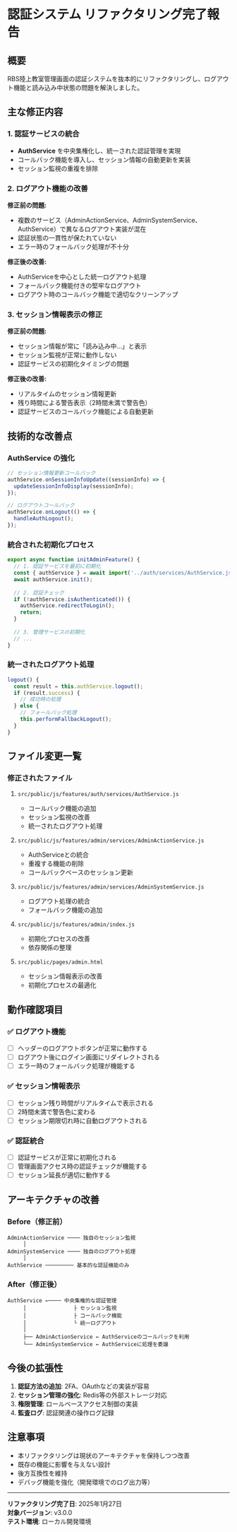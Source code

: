 # 認証システム リファクタリング完了報告

## 概要
RBS陸上教室管理画面の認証システムを抜本的にリファクタリングし、ログアウト機能と読み込み中状態の問題を解決しました。

## 主な修正内容

### 1. 認証サービスの統合
- **AuthService** を中央集権化し、統一された認証管理を実現
- コールバック機能を導入し、セッション情報の自動更新を実装
- セッション監視の重複を排除

### 2. ログアウト機能の改善
**修正前の問題:**
- 複数のサービス（AdminActionService、AdminSystemService、AuthService）で異なるログアウト実装が混在
- 認証状態の一貫性が保たれていない
- エラー時のフォールバック処理が不十分

**修正後の改善:**
- AuthServiceを中心とした統一ログアウト処理
- フォールバック機能付きの堅牢なログアウト
- ログアウト時のコールバック機能で適切なクリーンアップ

### 3. セッション情報表示の修正
**修正前の問題:**
- セッション情報が常に「読み込み中...」と表示
- セッション監視が正常に動作しない
- 認証サービスの初期化タイミングの問題

**修正後の改善:**
- リアルタイムのセッション情報更新
- 残り時間による警告表示（2時間未満で警告色）
- 認証サービスのコールバック機能による自動更新

## 技術的な改善点

### AuthService の強化
```javascript
// セッション情報更新コールバック
authService.onSessionInfoUpdate((sessionInfo) => {
  updateSessionInfoDisplay(sessionInfo);
});

// ログアウトコールバック
authService.onLogout(() => {
  handleAuthLogout();
});
```

### 統合された初期化プロセス
```javascript
export async function initAdminFeature() {
  // 1. 認証サービスを最初に初期化
  const { authService } = await import('../auth/services/AuthService.js');
  await authService.init();
  
  // 2. 認証チェック
  if (!authService.isAuthenticated()) {
    authService.redirectToLogin();
    return;
  }
  
  // 3. 管理サービスの初期化
  // ...
}
```

### 統一されたログアウト処理
```javascript
logout() {
  const result = this.authService.logout();
  if (result.success) {
    // 成功時の処理
  } else {
    // フォールバック処理
    this.performFallbackLogout();
  }
}
```

## ファイル変更一覧

### 修正されたファイル
1. `src/public/js/features/auth/services/AuthService.js`
   - コールバック機能の追加
   - セッション監視の改善
   - 統一されたログアウト処理

2. `src/public/js/features/admin/services/AdminActionService.js`
   - AuthServiceとの統合
   - 重複する機能の削除
   - コールバックベースのセッション更新

3. `src/public/js/features/admin/services/AdminSystemService.js`
   - ログアウト処理の統合
   - フォールバック機能の追加

4. `src/public/js/features/admin/index.js`
   - 初期化プロセスの改善
   - 依存関係の整理

5. `src/public/pages/admin.html`
   - セッション情報表示の改善
   - 初期化プロセスの最適化

## 動作確認項目

### ✅ ログアウト機能
- [ ] ヘッダーのログアウトボタンが正常に動作する
- [ ] ログアウト後にログイン画面にリダイレクトされる
- [ ] エラー時のフォールバック処理が機能する

### ✅ セッション情報表示
- [ ] セッション残り時間がリアルタイムで表示される
- [ ] 2時間未満で警告色に変わる
- [ ] セッション期限切れ時に自動ログアウトされる

### ✅ 認証統合
- [ ] 認証サービスが正常に初期化される
- [ ] 管理画面アクセス時の認証チェックが機能する
- [ ] セッション延長が適切に動作する

## アーキテクチャの改善

### Before（修正前）
```
AdminActionService ──── 独自のセッション監視
     │
AdminSystemService ──── 独自のログアウト処理
     │
AuthService ───────── 基本的な認証機能のみ
```

### After（修正後）
```
AuthService ←──── 中央集権的な認証管理
     │               ├ セッション監視
     │               ├ コールバック機能
     │               └ 統一ログアウト
     │
     ├── AdminActionService ← AuthServiceのコールバックを利用
     └── AdminSystemService ← AuthServiceに処理を委譲
```

## 今後の拡張性

1. **認証方法の追加**: 2FA、OAuthなどの実装が容易
2. **セッション管理の強化**: Redis等の外部ストレージ対応
3. **権限管理**: ロールベースアクセス制御の実装
4. **監査ログ**: 認証関連の操作ログ記録

## 注意事項

- 本リファクタリングは現状のアーキテクチャを保持しつつ改善
- 既存の機能に影響を与えない設計
- 後方互換性を維持
- デバッグ機能を強化（開発環境でのログ出力等）

---

**リファクタリング完了日**: 2025年1月27日  
**対象バージョン**: v3.0.0  
**テスト環境**: ローカル開発環境 